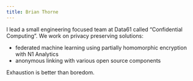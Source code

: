 ```yaml
---
title: Brian Thorne
---
```


I lead a small engineering focused team at Data61 called “Confidential Computing”. We work on privacy preserving solutions:

- federated machine learning using partially homomorphic encryption with N1 Analytics
- anonymous linking with various open source components

Exhaustion is better than boredom.